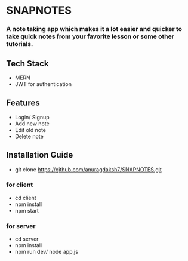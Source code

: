 # SNAPNOTES

### A note taking app which makes it a lot easier and quicker to take quick notes from your favorite lesson or some other tutorials.

## Tech Stack
- MERN
- JWT for authentication

## Features
- Login/ Signup
- Add new note
- Edit old note
- Delete note

## Installation Guide
- git clone https://github.com/anuragdaksh7/SNAPNOTES.git
### for client
- cd client
- npm install
- npm start
### for server
- cd server
- npm install
- npm run dev/ node app.js